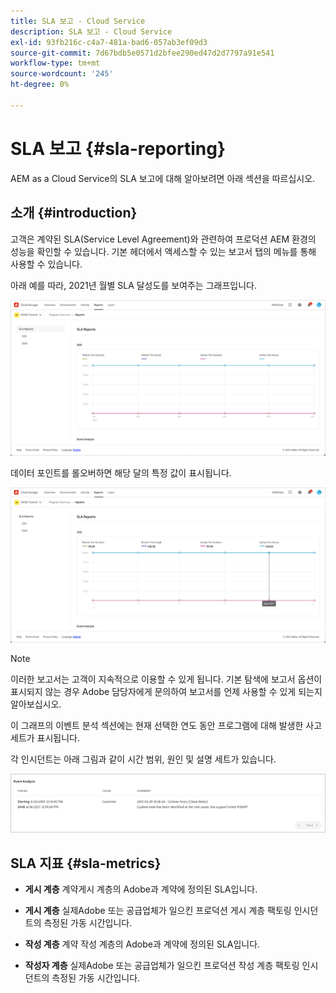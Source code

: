 ```yaml
---
title: SLA 보고 - Cloud Service
description: SLA 보고 - Cloud Service
exl-id: 93fb216c-c4a7-481a-bad6-057ab3ef09d3
source-git-commit: 7d67bdb5e0571d2bfee290ed47d2d7797a91e541
workflow-type: tm+mt
source-wordcount: '245'
ht-degree: 0%

---
```


# SLA 보고 {#sla-reporting}

AEM as a Cloud Service의 SLA 보고에 대해 알아보려면 아래 섹션을 따르십시오.

## 소개 {#introduction}

고객은 계약된 SLA(Service Level Agreement)와 관련하여 프로덕션 AEM 환경의 성능을 확인할 수 있습니다. 기본 헤더에서 액세스할 수 있는 보고서 탭의 메뉴를 통해 사용할 수 있습니다.

아래 예를 따라, 2021년 월별 SLA 달성도를 보여주는 그래프입니다.

![](assets/sla-reporting-1.png)


데이터 포인트를 롤오버하면 해당 달의 특정 값이 표시됩니다.

![](assets/sla-reporting-b.png)

>[!NOTE]
>이러한 보고서는 고객이 지속적으로 이용할 수 있게 됩니다. 기본 탐색에 보고서 옵션이 표시되지 않는 경우 Adobe 담당자에게 문의하여 보고서를 언제 사용할 수 있게 되는지 알아보십시오.

이 그래프의 이벤트 분석 섹션에는 현재 선택한 연도 동안 프로그램에 대해 발생한 사고 세트가 표시됩니다.

각 인시던트는 아래 그림과 같이 시간 범위, 원인 및 설명 세트가 있습니다.

![](assets/sla-reporting-c.png)


## SLA 지표 {#sla-metrics}

* **게시 계층**
계약게시 계층의 Adobe과 계약에 정의된 SLA입니다.

* **게시 계층**
실제Adobe 또는 공급업체가 일으킨 프로덕션 게시 계층 팩토링 인시던트의 측정된 가동 시간입니다.

* **작성 계층**
계약 작성 계층의 Adobe과 계약에 정의된 SLA입니다.

* **작성자 계층**
실제Adobe 또는 공급업체가 일으킨 프로덕션 작성 계층 팩토링 인시던트의 측정된 가동 시간입니다.


